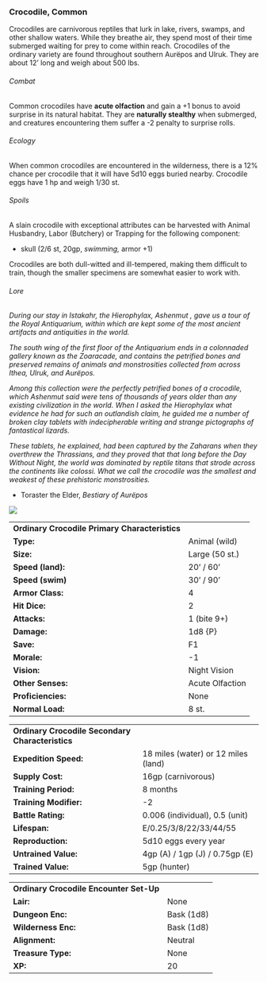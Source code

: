 ### Crocodile, Common

Crocodiles are carnivorous reptiles that lurk in lake, rivers, swamps, and other shallow waters. While they breathe air, they spend most of their time submerged waiting for prey to come within reach. Crocodiles of the ordinary variety are found throughout southern Aurëpos and Ulruk. They are about 12’ long and weigh about 500 lbs.

###### Combat

Common crocodiles have **acute olfaction** and gain a +1 bonus to avoid surprise in its natural habitat. They are **naturally stealthy** when submerged, and creatures encountering them suffer a -2 penalty to surprise rolls.

###### Ecology

When common crocodiles are encountered in the wilderness, there is a 12% chance per crocodile that it will have 5d10 eggs buried nearby. Crocodile eggs have 1 hp and weigh 1/30 st.

###### Spoils

A slain crocodile with exceptional attributes can be harvested with Animal Husbandry, Labor (Butchery) or Trapping for the following component:

* skull (2/6 st, 20gp, *swimming,* armor +1)

Crocodiles are both dull-witted and ill-tempered, making them difficult to train, though the smaller specimens are somewhat easier to work with.

###### Lore

*During our stay in Istakahr, the Hierophylax, Ashenmut , gave us a tour of the Royal Antiquarium, within which are kept some of the most ancient artifacts and antiquities in the world.*

*The south wing of the first floor of the Antiquarium ends in a colonnaded gallery known as the Zoaracade, and contains the petrified bones and preserved remains of animals and monstrosities collected from across Ithea, Ulruk, and Aurëpos.*

*Among this collection were the perfectly petrified bones of a crocodile, which Ashenmut said were tens of thousands of years older than any existing civilization in the world. When I asked the Hierophylax what evidence he had for such an outlandish claim, he guided me a number of broken clay tablets with indecipherable writing and strange pictographs of fantastical lizards.*

*These tablets, he explained, had been captured by the Zaharans when they overthrew the Thrassians, and they proved that that long before the Day Without Night, the world was dominated by reptile titans that strode across the continents like colossi. What we call the crocodile was the smallest and weakest of these prehistoric monstrosities.*

* Toraster the Elder, *Bestiary of Aurëpos*

![](data:image/png;base64...)

|  |  |
| --- | --- |
| **Ordinary Crocodile Primary Characteristics** | |
| **Type:** | Animal (wild) |
| **Size:** | Large (50 st.) |
| **Speed (land):** | 20’ / 60’ |
| **Speed (swim)** | 30’ / 90’ |
| **Armor Class:** | 4 |
| **Hit Dice:** | 2 |
| **Attacks:** | 1 (bite 9+) |
| **Damage:** | 1d8 {P} |
| **Save:** | F1 |
| **Morale:** | -1 |
| **Vision:** | Night Vision |
| **Other Senses:** | Acute Olfaction |
| **Proficiencies:** | None |
| **Normal Load:** | 8 st. |

|  |  |
| --- | --- |
| **Ordinary Crocodile Secondary Characteristics** | |
| **Expedition Speed:** | 18 miles (water) or 12 miles (land) |
| **Supply Cost:** | 16gp (carnivorous) |
| **Training Period:** | 8 months |
| **Training Modifier:** | -2 |
| **Battle Rating:** | 0.006 (individual), 0.5 (unit) |
| **Lifespan:** | E/0.25/3/8/22/33/44/55 |
| **Reproduction:** | 5d10 eggs every year |
| **Untrained Value:** | 4gp (A) / 1gp (J) / 0.75gp (E) |
| **Trained Value:** | 5gp (hunter) |

|  |  |
| --- | --- |
| **Ordinary Crocodile Encounter Set-Up** | |
| **Lair:** | None |
| **Dungeon Enc:** | Bask (1d8) |
| **Wilderness Enc:** | Bask (1d8) |
| **Alignment:** | Neutral |
| **Treasure Type:** | None |
| **XP:** | 20 |
